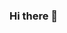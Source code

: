 ### Hi there 👋

<!--
**mangalaiyer/mangalaiyer** is a ✨ _special_ ✨ repository because its `README.md` (this file) appears on your GitHub profile.

Here are some ideas to get you started:

- 🔭 I’m currently working on projects using Analytics and AI.
- 🌱 I’m currently learning other technologies. I'll keep this profile updated.
- 🤔 I’m looking for help with finding a consulting gig.
- 💬 Ask me about LLM, AI, Analytics
- 📫 How to reach me: Message me!
- 😄 Pronouns: She/Her. 
- ⚡ Fun fact: I am a history and language nerd, specifically Indian history, and Tamil language. My hobbies are writing and debating!  
-->
